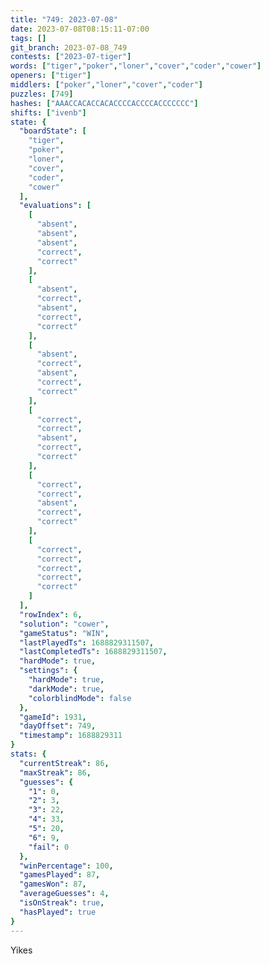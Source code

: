```yaml
---
title: "749: 2023-07-08"
date: 2023-07-08T08:15:11-07:00
tags: []
git_branch: 2023-07-08_749
contests: ["2023-07-tiger"]
words: ["tiger","poker","loner","cover","coder","cower"]
openers: ["tiger"]
middlers: ["poker","loner","cover","coder"]
puzzles: [749]
hashes: ["AAACCACACCACACCCCACCCCACCCCCCC"]
shifts: ["ivenb"]
state: {
  "boardState": [
    "tiger",
    "poker",
    "loner",
    "cover",
    "coder",
    "cower"
  ],
  "evaluations": [
    [
      "absent",
      "absent",
      "absent",
      "correct",
      "correct"
    ],
    [
      "absent",
      "correct",
      "absent",
      "correct",
      "correct"
    ],
    [
      "absent",
      "correct",
      "absent",
      "correct",
      "correct"
    ],
    [
      "correct",
      "correct",
      "absent",
      "correct",
      "correct"
    ],
    [
      "correct",
      "correct",
      "absent",
      "correct",
      "correct"
    ],
    [
      "correct",
      "correct",
      "correct",
      "correct",
      "correct"
    ]
  ],
  "rowIndex": 6,
  "solution": "cower",
  "gameStatus": "WIN",
  "lastPlayedTs": 1688829311507,
  "lastCompletedTs": 1688829311507,
  "hardMode": true,
  "settings": {
    "hardMode": true,
    "darkMode": true,
    "colorblindMode": false
  },
  "gameId": 1931,
  "dayOffset": 749,
  "timestamp": 1688829311
}
stats: {
  "currentStreak": 86,
  "maxStreak": 86,
  "guesses": {
    "1": 0,
    "2": 3,
    "3": 22,
    "4": 33,
    "5": 20,
    "6": 9,
    "fail": 0
  },
  "winPercentage": 100,
  "gamesPlayed": 87,
  "gamesWon": 87,
  "averageGuesses": 4,
  "isOnStreak": true,
  "hasPlayed": true
}
---
```

<!-- more -->
Yikes
